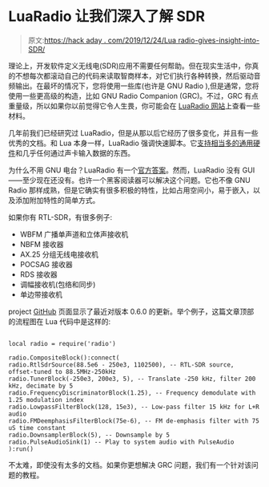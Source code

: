 # LuaRadio 让我们深入了解 SDR

> 原文:[https://hack aday . com/2019/12/24/Lua radio-gives-insight-into-SDR/](https://hackaday.com/2019/12/24/luaradio-gives-insight-into-sdr/)

理论上，开发软件定义无线电(SDR)应用不需要任何帮助。但在现实生活中，你真的不想每次都滚动自己的代码来读取智商样本，对它们执行各种转换，然后驱动音频输出。在最坏的情况下，您将使用一些库(也许是 GNU Radio ),但是通常，您将使用一些更高级的构造，比如 GNU Radio Companion (GRC)。不过，GRC 有点重量级，所以如果你以前觉得它令人生畏，你可能会在 [LuaRadio 网站](https://luaradio.io/new-to-sdr.html)上查看一些材料。

几年前我们已经研究过 LuaRadio，但是从那以后它经历了很多变化，并且有一些优秀的文档。和 Lua 本身一样，LuaRadio 强调快速脚本。它[支持相当多的通用硬件](https://luaradio.io/docs/supported-hardware.html)和几乎任何通过声卡输入数据的东西。

为什么不用 GNU 电台？LuaRadio 有一个[官方答案](https://luaradio.io/docs/comparison-gnuradio.html)。然而，LuaRadio 没有 GUI——至少现在还没有。也许一个黑客阅读器可以解决这个问题。它也不像 GNU Radio 那样成熟，但是它确实有很多积极的特性，比如占用空间小，易于嵌入，以及添加附加特性的简单方式。

如果你有 RTL-SDR，有很多例子:

*   WBFM 广播单声道和立体声接收机
*   NBFM 接收器
*   AX.25 分组无线电接收机
*   POCSAG 接收器
*   RDS 接收器
*   调幅接收机(包络和同步)
*   单边带接收机

project [GitHub](https://github.com/vsergeev/luaradio) 页面显示了最近对版本 0.6.0 的更新。举个例子，这篇文章顶部的流程图在 Lua 代码中是这样的:

```

local radio = require('radio')

radio.CompositeBlock():connect(
radio.RtlSdrSource(88.5e6 - 250e3, 1102500), -- RTL-SDR source, offset-tuned to 88.5MHz-250kHz
radio.TunerBlock(-250e3, 200e3, 5), -- Translate -250 kHz, filter 200 kHz, decimate by 5
radio.FrequencyDiscriminatorBlock(1.25), -- Frequency demodulate with 1.25 modulation index
radio.LowpassFilterBlock(128, 15e3), -- Low-pass filter 15 kHz for L+R audio
radio.FMDeemphasisFilterBlock(75e-6), -- FM de-emphasis filter with 75 uS time constant
radio.DownsamplerBlock(5), -- Downsample by 5
radio.PulseAudioSink(1) -- Play to system audio with PulseAudio
):run()

```

不太难，即使没有太多的文档。如果你更想解决 GRC 问题，我们有一个针对该问题的教程。